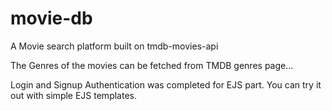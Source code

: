 # movie-db
A Movie search platform built on tmdb-movies-api

The Genres of the movies can be fetched from TMDB genres page...

Login and Signup Authentication was completed for EJS part.
You can try it out with simple EJS templates.

